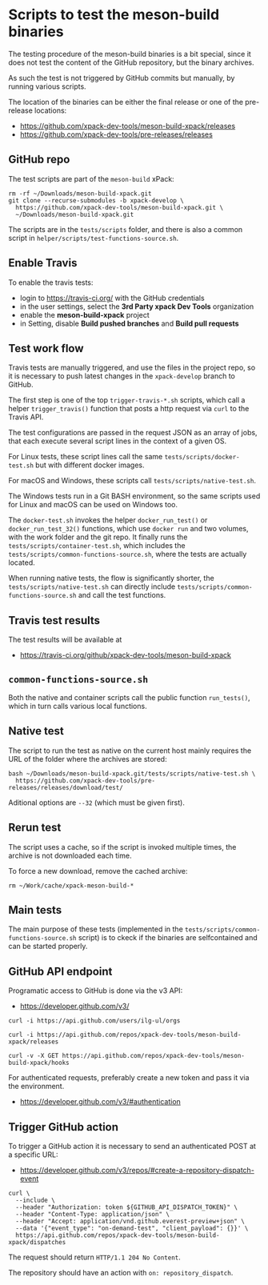 # Scripts to test the meson-build binaries

The testing procedure of the meson-build binaries is a bit special, since it
does not test the content of the GitHub repository, but the binary archives.

As such the test is not triggered by GitHub commits but manually, by running
various scripts.

The location of the binaries can be either the final release or one of
the pre-release locations:

- https://github.com/xpack-dev-tools/meson-build-xpack/releases
- https://github.com/xpack-dev-tools/pre-releases/releases

## GitHub repo

The test scripts are part of the `meson-build` xPack:

```console
rm -rf ~/Downloads/meson-build-xpack.git
git clone --recurse-submodules -b xpack-develop \
  https://github.com/xpack-dev-tools/meson-build-xpack.git \
  ~/Downloads/meson-build-xpack.git
```

The scripts are in the `tests/scripts` folder, and there is also a
common script in `helper/scripts/test-functions-source.sh`.

## Enable Travis

To enable the travis tests:

- login to https://travis-ci.org/ with the GitHub credentials
- in the user settings, select the **3rd Party xpack Dev Tools** organization
- enable the **meson-build-xpack** project
- in Setting, disable **Build pushed branches** and **Build pull requests**

## Test work flow

Travis tests are manually triggered, and use the files in the project repo,
so it is necessary to push latest changes in the `xpack-develop` branch
to GitHub.

The first step is one of the top `trigger-travis-*.sh` scripts,
which call a helper `trigger_travis()` function that posts a http
request via `curl` to the Travis API.

The test configurations are passed in the request JSON as an array of
jobs, that each execute several script lines in the context of a given OS.

For Linux tests, these script lines call the same
`tests/scripts/docker-test.sh` but with different docker images.

For macOS and Windows, these scripts call `tests/scripts/native-test.sh`.

The Windows tests run in a Git BASH environment, so
the same scripts used for Linux and macOS can be used on Windows too.

The `docker-test.sh` invokes the helper `docker_run_test()` or
`docker_run_test_32()` functions, which use `docker run` and two volumes,
with the work folder and the git repo. It finally runs the
`tests/scripts/container-test.sh`, which includes the
`tests/scripts/common-functions-source.sh`, where the tests are actually
located.

When running native tests, the flow is significantly shorter,
the `tests/scripts/native-test.sh` can directly include
`tests/scripts/common-functions-source.sh` and call the test functions.

## Travis test results

The test results will be available at

- https://travis-ci.org/github/xpack-dev-tools/meson-build-xpack

## `common-functions-source.sh`

Both the native and container scripts call the public function
`run_tests()`, which in turn calls various local functions.

## Native test

The script to run the test as native on the current host mainly requires
the URL of the folder where the archives are stored:

```console
bash ~/Downloads/meson-build-xpack.git/tests/scripts/native-test.sh \
  https://github.com/xpack-dev-tools/pre-releases/releases/download/test/
```

Aditional options are `--32` (which must be given first).

## Rerun test

The script uses a cache, so if the script is invoked multiple times,
the archive is not downloaded each time.

To force a new download, remove the cached archive:

```console
rm ~/Work/cache/xpack-meson-build-*
```

## Main tests

The main purpose of these tests (implemented in the
`tests/scripts/common-functions-source.sh` script)
is to ckeck if the binaries are selfcontained
and can be started properly.

## GitHub API endpoint

Programatic access to GitHub is done via the v3 API:

- https://developer.github.com/v3/

```console
curl -i https://api.github.com/users/ilg-ul/orgs

curl -i https://api.github.com/repos/xpack-dev-tools/meson-build-xpack/releases

curl -v -X GET https://api.github.com/repos/xpack-dev-tools/meson-build-xpack/hooks
```

For authenticated requests, preferably create a new token and pass it
via the environment.

- https://developer.github.com/v3/#authentication

## Trigger GitHub action

To trigger a GitHub action it is necessary to send an authenticated POST
at a specific URL:

- https://developer.github.com/v3/repos/#create-a-repository-dispatch-event

```console
curl \
  --include \
  --header "Authorization: token ${GITHUB_API_DISPATCH_TOKEN}" \
  --header "Content-Type: application/json" \
  --header "Accept: application/vnd.github.everest-preview+json" \
  --data '{"event_type": "on-demand-test", "client_payload": {}}' \
  https://api.github.com/repos/xpack-dev-tools/meson-build-xpack/dispatches
```

The request should return `HTTP/1.1 204 No Content`.

The repository should have an action with `on: repository_dispatch`.
